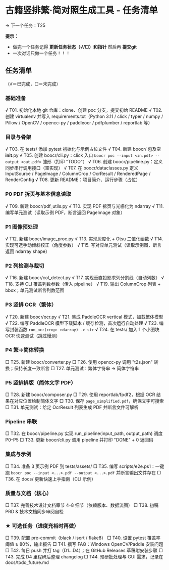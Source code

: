 # 古籍竖排繁‧简对照生成工具 - 任务清单

→ 下一个任务：T25

**提示：**
- 做完一个任务记得 **更新任务状态（√/□）和指针** 然后再 **提交git**
- 一次对话只做一个任务！！！

## 任务清单
（√＝已完成，□＝未完成）

### 基础准备
√ T01. 初始化本地 git 仓库：clone、创建 poc 分支，提交初始 README
√ T02. 创建 virtualenv 并写入 requirements.txt（Python 3.11 / click / typer / numpy / Pillow / OpenCV / opencc-py / paddleocr / pdfplumber / reportlab 等）

### 目录与骨架
√ T03. 在 tests/ 添加 pytest 初始化与示例占位文件
√ T04. 新建 boocr/ 包及空 __init__.py
√ T05. 创建 boocr/cli.py：click 入口 `boocr poc --input <in.pdf> --output <out.pdf>` 雏形（打印 "TODO"）
√ T06. 创建 boocr/pipeline.py：定义同步串行调用接口（空实现）
√ T07. 在 boocr/dataclasses.py 定义 InputSource / PageImage / ColumnCrop / OcrResult / RenderedPage / RenderConfig
√ T08. 更新 README：项目简介、运行步骤（占位）

### P0 PDF 拆页与基本信息读取
√ T09. 新建 boocr/pdf_utils.py
√ T10. 实现 PDF 拆页与光栅化为 ndarray
√ T11. 编写单元测试（读取示例 PDF，断言返回 PageImage 对象）

### P1 图像预处理
√ T12. 新建 boocr/image_proc.py
√ T13. 实现灰度化 + Otsu 二值化函数
√ T14. 实现可选手动倾斜校正（角度参数）
√ T15. 写对应单元测试（读取示例图，断言返回 ndarray shape）

### P2 列检测与裁切
√ T16. 新建 boocr/col_detect.py
√ T17. 实现垂直投影求列分割线（自动列数）
√ T18. 支持 CLI 覆盖列数参数（传入 pipeline）
√ T19. 输出 ColumnCrop 列表 + bbox；单元测试断言列数范围

### P3 竖排 OCR（繁体）
√ T20. 新建 boocr/ocr.py
√ T21. 集成 PaddleOCR vertical 模式，加载繁体模型
√ T22. 编写 PaddleOCR 模型下载脚本 / 缓存检测，首次运行自动处理
√ T23. 编写封装函数 `run_ocr(crop: ndarray) -> str`
√ T24. 在 tests/ 加入 1 个小图块 OCR 快速测试（跳过慢测）

### P4 繁→简体转换
□ T25. 新建 boocr/converter.py
□ T26. 使用 opencc-py 调用 "t2s.json" 转换；保持长度一致断言
□ T27. 单元测试：繁体字符串 → 简体字符串

### P5 竖排排版（简体文字 PDF）
□ T28. 新建 boocr/composer.py
□ T29. 使用 reportlab/fpdf2，根据 OCR 结果在对应位置绘制简体文字
□ T30. 保存 `page_simplified.pdf`，确保文字可搜索
□ T31. 单元测试：给定 OcrResult 列表生成 PDF 并断言文件可解析

### Pipeline 串联
□ T32. 在 boocr/pipeline.py 实现 run_pipeline(input_path, output_path) 调度 P0–P5
□ T33. 更新 boocr/cli.py 调用 pipeline 并打印 "DONE" + 0 返回码

### 集成与示例
□ T34. 准备 3 页示例 PDF 到 tests/assets/
□ T35. 编写 scripts/e2e.ps1：一键跑 `boocr poc --input <...>.pdf --output <...>.pdf` 并断言输出文件存在
□ T36. 在 docs/ 更新快速上手指南（CLI 示例）

### 质量与文档（核心）
□ T37. 完善技术设计文档章节 4–8 细节（依赖版本、数据流图）
□ T38. 初稿 PRD & 技术文档同步审阅自检

### ★ 可选任务（进度充裕时再做）
□ T39. 配置 pre-commit（black / isort / flake8）
□ T40. 设置 pytest 覆盖率阈值 ≥ 80%，输出报告
□ T41. 撰写 FAQ：Windows OpenCV/Paddle 安装问题
□ T42. 每日 push 并打 tag（D1…D4）；在 GitHub Releases 草稿附安装步骤
□ T43. 完成 D4 里程碑后整理 changelog
□ T44. 预研批处理与 GUI 需求，记录在 docs/todo_future.md
